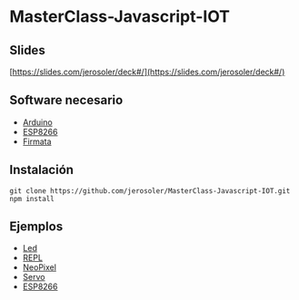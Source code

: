 # MasterClass-Javascript-IOT


## Slides
[https://slides.com/jerosoler/deck#/](https://slides.com/jerosoler/deck#/)

## Software necesario
- [Arduino](https://www.arduino.cc/en/Main/Software)
- [ESP8266](https://github.com/esp8266/Arduino)
- [Firmata](https://github.com/firmata/arduino)

## Instalación
```
git clone https://github.com/jerosoler/MasterClass-Javascript-IOT.git
npm install
```

## Ejemplos
- [Led](https://github.com/jerosoler/MasterClass-Javascript-IOT/tree/master/examples/Led)
- [REPL](https://github.com/jerosoler/MasterClass-Javascript-IOT/tree/master/examples/REPL)
- [NeoPixel](https://github.com/jerosoler/MasterClass-Javascript-IOT/tree/master/examples/Neopixel)
- [Servo](https://github.com/jerosoler/MasterClass-Javascript-IOT/tree/master/examples/Servo)
- [ESP8266](https://github.com/jerosoler/MasterClass-Javascript-IOT/tree/master/examples/ESP8266)
